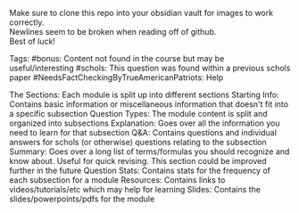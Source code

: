 Make sure to clone this repo into your obsidian vault for images to work correctly.  
Newlines seem to be broken when reading off of github.  
Best of luck!  

Tags:
	#bonus: Content not found in the course but may be useful/interesting
	#schols: This question was found within a previous schols paper
	#NeedsFactCheckingByTrueAmericanPatriots: Help

The Sections:
	Each module is split up into different sections
	Starting Info:
		Contains basic information or miscellaneous information that doesn't fit into a specific subsection
	Question Types: 
		The module content is split and organized into subsections 
		Explanation:
			Goes over all the information you need to learn for that subsection
		Q&A:
			Contains questions and individual answers for schols (or otherwise) questions relating to the subsection
	Summary:
		Goes over a long list of terms/formulas you should recognize and know about. Useful for quick revising. This section could be improved further in the future
	Question Stats:
		Contains stats for the frequency of each subsection for a module
	Resources:
		Contains links to videos/tutorials/etc which may help for learning
	Slides:
		Contains the slides/powerpoints/pdfs for the module